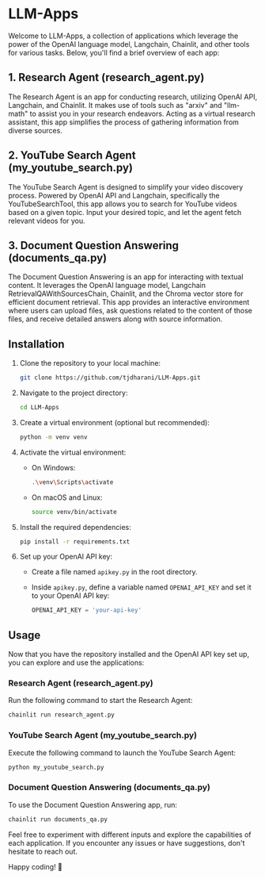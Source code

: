 # LLM-Apps

Welcome to LLM-Apps, a collection of applications which leverage the power of the OpenAI language model, Langchain, Chainlit, and other tools for various tasks. Below, you'll find a brief overview of each app:

## 1. Research Agent (research_agent.py)

The Research Agent is an app for conducting research, utilizing OpenAI API, Langchain, and Chainlit. It makes use of tools such as "arxiv" and "llm-math" to assist you in your research endeavors. Acting as a virtual research assistant, this app simplifies the process of gathering information from diverse sources.

## 2. YouTube Search Agent (my_youtube_search.py)

The YouTube Search Agent is designed to simplify your video discovery process. Powered by OpenAI API and Langchain, specifically the YouTubeSearchTool, this app allows you to search for YouTube videos based on a given topic. Input your desired topic, and let the agent fetch relevant videos for you.

## 3. Document Question Answering (documents_qa.py)

The Document Question Answering is an app for interacting with textual content. It leverages the OpenAI language model, Langchain RetrievalQAWithSourcesChain, Chainlit, and the Chroma vector store for efficient document retrieval. This app provides an interactive environment where users can upload files, ask questions related to the content of those files, and receive detailed answers along with source information.

## Installation

1. Clone the repository to your local machine:

   ```bash
   git clone https://github.com/tjdharani/LLM-Apps.git
   ```

2. Navigate to the project directory:

   ```bash
   cd LLM-Apps
   ```

3. Create a virtual environment (optional but recommended):

   ```bash
   python -m venv venv
   ```

4. Activate the virtual environment:

   - On Windows:

     ```bash
     .\venv\Scripts\activate
     ```

   - On macOS and Linux:

     ```bash
     source venv/bin/activate
     ```

5. Install the required dependencies:

   ```bash
   pip install -r requirements.txt
   ```

6. Set up your OpenAI API key:

   - Create a file named `apikey.py` in the root directory.
   - Inside `apikey.py`, define a variable named `OPENAI_API_KEY` and set it to your OpenAI API key:

     ```python
     OPENAI_API_KEY = 'your-api-key'
     ```

## Usage

Now that you have the repository installed and the OpenAI API key set up, you can explore and use the applications:

### Research Agent (research_agent.py)

Run the following command to start the Research Agent:

```bash
chainlit run research_agent.py
```

### YouTube Search Agent (my_youtube_search.py)

Execute the following command to launch the YouTube Search Agent:

```bash
python my_youtube_search.py
```

### Document Question Answering (documents_qa.py)

To use the Document Question Answering app, run:

```bash
chainlit run documents_qa.py
```

Feel free to experiment with different inputs and explore the capabilities of each application. If you encounter any issues or have suggestions, don't hesitate to reach out.

Happy coding! 🚀
